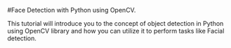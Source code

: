 #Face Detection with Python using OpenCV.

This tutorial will introduce you to the concept of object detection in Python using OpenCV library and how you can utilize it to perform tasks like Facial detection.
